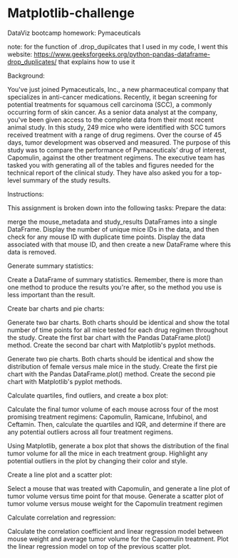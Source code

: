 # Matplotlib-challenge
DataViz bootcamp homework: Pymaceuticals

note: for the function of .drop_dupilcates that I used in my code, I went this website: https://www.geeksforgeeks.org/python-pandas-dataframe-drop_duplicates/ that explains how to use it 

Background:

You've just joined Pymaceuticals, Inc., a new pharmaceutical company that specializes in anti-cancer medications. Recently, it began screening for potential treatments for squamous cell carcinoma (SCC), a commonly occurring form of skin cancer.
As a senior data analyst at the company, you've been given access to the complete data from their most recent animal study. In this study, 249 mice who were identified with SCC tumors received treatment with a range of drug regimens. Over the course of 45 days, tumor development was observed and measured. The purpose of this study was to compare the performance of Pymaceuticals’ drug of interest, Capomulin, against the other treatment regimens.
The executive team has tasked you with generating all of the tables and figures needed for the technical report of the clinical study. They have also asked you for a top-level summary of the study results.

Instructions:

This assignment is broken down into the following tasks:
Prepare the data:

merge the mouse_metadata and study_results DataFrames into a single DataFrame.
Display the number of unique mice IDs in the data, and then check for any mouse ID with duplicate time points. Display the data associated with that mouse ID, and then create a new DataFrame where this data is removed. 

Generate summary statistics:

Create a DataFrame of summary statistics. Remember, there is more than one method to produce the results you're after, so the method you use is less important than the result.

Create bar charts and pie charts:

Generate two bar charts. Both charts should be identical and show the total number of time points for all mice tested for each drug regimen throughout the study.
Create the first bar chart with the Pandas DataFrame.plot() method.
Create the second bar chart with Matplotlib's pyplot methods.

Generate two pie charts. Both charts should be identical and show the distribution of female versus male mice in the study.
Create the first pie chart with the Pandas DataFrame.plot() method.
Create the second pie chart with Matplotlib's pyplot methods.

Calculate quartiles, find outliers, and create a box plot:

Calculate the final tumor volume of each mouse across four of the most promising treatment regimens: Capomulin, Ramicane, Infubinol, and Ceftamin. Then, calculate the quartiles and IQR, and determine if there are any potential outliers across all four treatment regimens.

Using Matplotlib, generate a box plot that shows the distribution of the final tumor volume for all the mice in each treatment group. Highlight any potential outliers in the plot by changing their color and style.


Create a line plot and a scatter plot:

Select a mouse that was treated with Capomulin, and generate a line plot of tumor volume versus time point for that mouse.
Generate a scatter plot of tumor volume versus mouse weight for the Capomulin treatment regimen

Calculate correlation and regression:

Calculate the correlation coefficient and linear regression model between mouse weight and average tumor volume for the Capomulin treatment.
Plot the linear regression model on top of the previous scatter plot.
